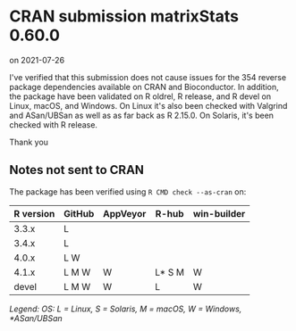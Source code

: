 # CRAN submission matrixStats 0.60.0

on 2021-07-26

I've verified that this submission does not cause issues for the 354 reverse package dependencies available on CRAN and Bioconductor. In addition, the package have been validated on R oldrel, R release, and R devel on Linux, macOS, and Windows. On Linux it's also been checked with Valgrind and ASan/UBSan as well as as far back as R 2.15.0. On Solaris, it's been checked with R release.

Thank you


## Notes not sent to CRAN

The package has been verified using `R CMD check --as-cran` on:

| R version | GitHub | AppVeyor | R-hub  | win-builder |
| --------- | ------ | -------- | ------ | ----------- |
| 3.3.x     | L      |          |        |             |
| 3.4.x     | L      |          |        |             |
| 4.0.x     | L   W  |          |        |             |
| 4.1.x     | L M W  | W        | L* S M | W           |
| devel     | L M W  | W        | L      | W           |

_Legend: OS: L = Linux, S = Solaris, M = macOS, W = Windows, *ASan/UBSan_
